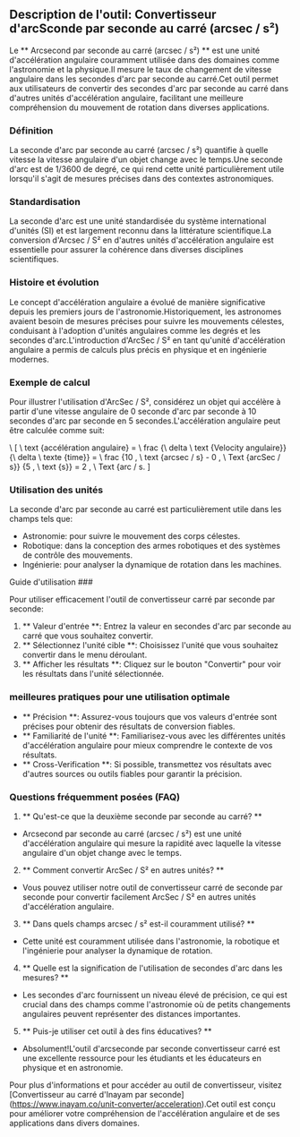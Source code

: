 ## Description de l'outil: Convertisseur d'arcSconde par seconde au carré (arcsec / s²)

Le ** Arcsecond par seconde au carré (arcsec / s²) ** est une unité d'accélération angulaire couramment utilisée dans des domaines comme l'astronomie et la physique.Il mesure le taux de changement de vitesse angulaire dans les secondes d'arc par seconde au carré.Cet outil permet aux utilisateurs de convertir des secondes d'arc par seconde au carré dans d'autres unités d'accélération angulaire, facilitant une meilleure compréhension du mouvement de rotation dans diverses applications.

### Définition

La seconde d'arc par seconde au carré (arcsec / s²) quantifie à quelle vitesse la vitesse angulaire d'un objet change avec le temps.Une seconde d'arc est de 1/3600 de degré, ce qui rend cette unité particulièrement utile lorsqu'il s'agit de mesures précises dans des contextes astronomiques.

### Standardisation

La seconde d'arc est une unité standardisée du système international d'unités (SI) et est largement reconnu dans la littérature scientifique.La conversion d'Arcsec / S² en d'autres unités d'accélération angulaire est essentielle pour assurer la cohérence dans diverses disciplines scientifiques.

### Histoire et évolution

Le concept d'accélération angulaire a évolué de manière significative depuis les premiers jours de l'astronomie.Historiquement, les astronomes avaient besoin de mesures précises pour suivre les mouvements célestes, conduisant à l'adoption d'unités angulaires comme les degrés et les secondes d'arc.L'introduction d'ArcSec / S² en tant qu'unité d'accélération angulaire a permis de calculs plus précis en physique et en ingénierie modernes.

### Exemple de calcul

Pour illustrer l'utilisation d'ArcSec / S², considérez un objet qui accélère à partir d'une vitesse angulaire de 0 seconde d'arc par seconde à 10 secondes d'arc par seconde en 5 secondes.L'accélération angulaire peut être calculée comme suit:

\ [
\ text {accélération angulaire} = \ frac {\ delta \ text {Velocity angulaire}} {\ delta \ texte {time}} = \ frac {10 \, \ text {arcsec / s} - 0 \, \ Text {arcSec / s}} {5 \, \ text {s}} = 2 \, \ Text {arc / s.
\]

### Utilisation des unités

La seconde d'arc par seconde au carré est particulièrement utile dans les champs tels que:

- Astronomie: pour suivre le mouvement des corps célestes.
- Robotique: dans la conception des armes robotiques et des systèmes de contrôle des mouvements.
- Ingénierie: pour analyser la dynamique de rotation dans les machines.

Guide d'utilisation ###

Pour utiliser efficacement l'outil de convertisseur carré par seconde par seconde:

1. ** Valeur d'entrée **: Entrez la valeur en secondes d'arc par seconde au carré que vous souhaitez convertir.
2. ** Sélectionnez l'unité cible **: Choisissez l'unité que vous souhaitez convertir dans le menu déroulant.
3. ** Afficher les résultats **: Cliquez sur le bouton "Convertir" pour voir les résultats dans l'unité sélectionnée.

### meilleures pratiques pour une utilisation optimale

- ** Précision **: Assurez-vous toujours que vos valeurs d'entrée sont précises pour obtenir des résultats de conversion fiables.
- ** Familiarité de l'unité **: Familiarisez-vous avec les différentes unités d'accélération angulaire pour mieux comprendre le contexte de vos résultats.
- ** Cross-Verification **: Si possible, transmettez vos résultats avec d'autres sources ou outils fiables pour garantir la précision.

### Questions fréquemment posées (FAQ)

1. ** Qu'est-ce que la deuxième seconde par seconde au carré? **
- Arcsecond par seconde au carré (arcsec / s²) est une unité d'accélération angulaire qui mesure la rapidité avec laquelle la vitesse angulaire d'un objet change avec le temps.

2. ** Comment convertir ArcSec / S² en autres unités? **
- Vous pouvez utiliser notre outil de convertisseur carré de seconde par seconde pour convertir facilement ArcSec / S² en autres unités d'accélération angulaire.

3. ** Dans quels champs arcsec / s² est-il couramment utilisé? **
- Cette unité est couramment utilisée dans l'astronomie, la robotique et l'ingénierie pour analyser la dynamique de rotation.

4. ** Quelle est la signification de l'utilisation de secondes d'arc dans les mesures? **
- Les secondes d'arc fournissent un niveau élevé de précision, ce qui est crucial dans des champs comme l'astronomie où de petits changements angulaires peuvent représenter des distances importantes.

5. ** Puis-je utiliser cet outil à des fins éducatives? **
- Absolument!L'outil d'arcseconde par seconde convertisseur carré est une excellente ressource pour les étudiants et les éducateurs en physique et en astronomie.

Pour plus d'informations et pour accéder au outil de convertisseur, visitez [Convertisseur au carré d'Inayam par seconde] (https://www.inayam.co/unit-converter/acceleration).Cet outil est conçu pour améliorer votre compréhension de l'accélération angulaire et de ses applications dans divers domaines.